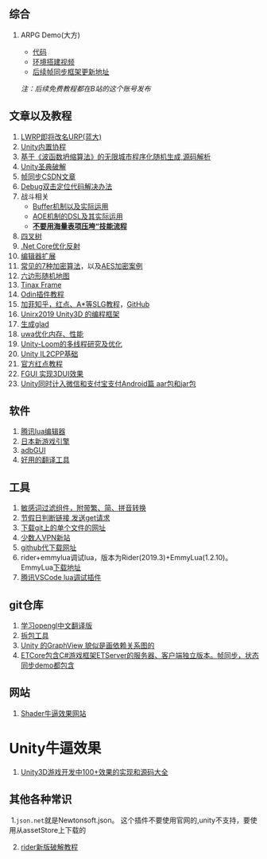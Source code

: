 ## 综合

1. ARPG Demo(大方)

   * [代码](https://github.com/JiepengTan/LockstepEngine_ARPGDemo)
   * [环境搭建视频](https://www.bilibili.com/video/av64460304/)
   * [后续帧同步框架更新地址](https://github.com/JiepengTan/LockstepEngine)

   *注：后续免费教程都在B站的这个账号发布*

## 文章以及教程

1. [LWRP即将改名URP(蓝大)](https://connect.unity.com/p/zou-jin-lwrp-universal-rp-de-shi-jie?tdsourcetag=s_pcqq_aiomsg )
2. [Unity内置协程](http://www.manew.com/thread-102065-1-1.html)
3. [基于《波函数坍缩算法》的无限城市程序化随机生成,源码解析](https://www.jianshu.com/p/1c4aea05d434)
4. [Unity圣典破解]( http://www.ceeger.com/forum/read.php?tid=23396)
5. [帧同步CSDN文章](https://blog.csdn.net/nxshow/article/list/1?t=1&)
6. [Debug双击定位代码解决办法](https://blog.csdn.net/qq_37776196/article/details/85324348?tdsourcetag=s_pcqq_aiomsg#commentBox)
7. 战斗相关
   * [Buffer机制以及实际运用](https://bbs.gameres.com/forum.php?mod=viewthread&tid=215027)
   * [AOE机制的DSL及其实际运用](https://bbs.gameres.com/forum.php?mod=viewthread&tid=225054)
   * [**不要用海量表项压垮“技能流程**](https://bbs.gameres.com/forum.php?mod=viewthread&tid=229210)
8. [四叉树](http://www.lsngo.net/2018/01/20/unity_quadtreescenemanage/?qunqxq=isdjn3%A1%AE&okbcfe=omqvk1)
9. [.Net Core优化反射](http://url.cn/5oQZ7LJ)
10. [编辑器扩展]( https://anchan828.github.io/editor-manual/web/part2-beginner.html)
11. [常见的7种加密算法](https://blog.csdn.net/baidu_22254181/article/details/82594072)，以及[AES加密案例](https://blog.csdn.net/baidu_22254181/article/details/82594072)
12. [六边形随机地图](https://zhuanlan.zhihu.com/p/51927203)
13. [Tinax Frame](https://tinax.corala.space/#/api/system/vfs/vfs)
14. [Odin插件教程](https://www.jianshu.com/p/f1b27e85bc35)
15. [加菲知乎，红点、A*等SLG教程](https://zhuanlan.zhihu.com/c_1127597546046042112)，[GitHub](https://github.com/GarfieldJiang/UnityGameWheels.Core/tree/master/Core/RedDot)
16. [Unirx2019 Unity3D 的编程框架](https://mp.weixin.qq.com/mp/homepage?__biz=MzU3ODgxOTczNg==&hid=1&sn=37ba748cde7609ec3c8b2919f840564d&scene=18#wechat_redirect)
17. [生成glad](https://glad.dav1d.de/generated/tmp9svooTglad/)
18. [uwa优化内存、性能](https://blog.uwa4d.com/archives/Index.html?tdsourcetag=s_pcqq_aiomsg)
19. [Unity-Loom的多线程研究及优化](https://blog.csdn.net/wlz1992614/article/details/52326881)
20. [Unity IL2CPP基础](https://blog.csdn.net/final5788/article/details/100183528)
21. [官方红点教程](https://mp.weixin.qq.com/s/dLRiH3p_Pl9r5bQHOEAApg)
22. [FGUI 实现3DUI效果](https://blog.csdn.net/wangjiangrong/article/details/96429081)
23. [Unity同时计入微信和支付宝支付Android篇 aar包和jar包](https://blog.csdn.net/songyu_95/article/details/88248350)

## 软件

1. [腾讯lua编辑器](https://luaperfect.net/article/Download/)
2. [日本新游戏引擎](http://xenko.com/)
3. [adbGUI](https://www.52pojie.cn/forum.php?mod=viewthread&tid=648257&tdsourcetag=s_pcqq_aiomsg)
4. [好用的翻译工具](https://www.deepl.com/translator)

## 工具

1. [敏感词过滤组件，附带繁、简、拼音转换](https://github.com/toolgood/ToolGood.Words)
2. [节假日判断链接 发送get请求](http://www.easybots.cn/api/holiday.php?d=20200324)
3. [下载git上的单个文件的网址](https://minhaskamal.github.io/DownGit/#/home)
4. [少数人VPN新站](https://xn--gmqz83awjh.cc/user)
5. [github代下载网址](https://g.widora.cn/)
6. rider+emmylua调试lua，版本为Rider(2019.3)+EmmyLua(1.2.10)。EmmyLua[下载地址](https://plugins.jetbrains.com/plugin/9768-emmylua/versions)
7. [腾讯VSCode lua调试插件](https://github.com/Tencent/LuaPanda.git)

## git仓库

1. [学习opengl中文翻译版](https://learnopengl-cn.readthedocs.io/zh/latest/)
2. [拆包工具](https://github.com/mafaca/UtinyRipper?tdsourcetag=s_pcqq_aiomsg)
3. [Unity 的GraphView 貌似是画依赖关系图的](https://github.com/Unity-Harry/Unity-AssetDependencyGraph?tdsourcetag=s_pcqq_aiomsg)
4. [ETCore包含C#游戏框架ETServer的服务器、客户端独立版本。帧同步，状态同步demo都包含](https://github.com/roubingcode/ETCore)

## 网站

1. [Shader牛逼效果网站](https://www.shadertoy.com/)

# Unity牛逼效果

1. [Unity3D游戏开发中100+效果的实现和源码大全](https://mp.weixin.qq.com/s?__biz=MzUxMDM3MTYwNQ==&mid=2247487026&idx=1&sn=442efa67e68f323aaa2e2077f80ecce9&chksm=f902bc48ce75355ed8fd99975c1964c3e38455ad6ba36086be7e8cb6ea2797e973b05cafda85&mpshare=1&scene=1&srcid=0514C68iFb56x6tMbCW8N8fG&sharer_sharetime=1589440720519&sharer_shareid=50500a25b9f806f57cc83fcbdca79bb7&key=fac323af831455810d934f32430e2391a9c77e66d73a8bb10a5c2b8b763466a7cd67ab640eff7ec098f90701bf17638ba4d2795b001f85368574a193499bd9f8efeec3dde94d3bf1df03cbe971f49c23&ascene=1&uin=MjM2MzQ4Mjk4MA%3D%3D&devicetype=Windows+7+x64&version=62090070&lang=zh_CN&exportkey=Ac0IU9BdPmLP7K9Zfn%2B7zo0%3D&pass_ticket=ZSkbzIqEbBEmNjYxioFAIKakLh%2BezH45KzKmKXFq1pFVWfaiz5e2mTf5JxG67tNk)

## 其他各种常识
​	1.`json.net`就是Newtonsoft.json。 这个插件不要使用官网的,unity不支持，要使用从assetStore上下载的

2. [rider新版破解教程](https://zhile.io/2018/08/17/jetbrains-license-server-crack.html)